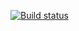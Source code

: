 [![Build status](https://ci.appveyor.com/api/projects/status/2ut6yg0y2mg2davj?svg=true)](https://ci.appveyor.com/project/SophieLee222/cardorder2)
